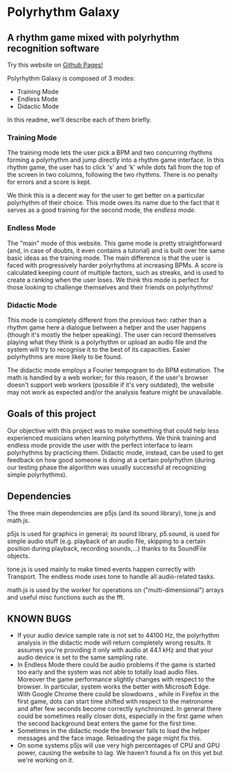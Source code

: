 # Polyrhythm Galaxy
## A rhythm game mixed with polyrhythm recognition software

Try this website on [Github Pages!](https://thepihen.github.io/polyrhythm-galaxy/)

Polyrhythm Galaxy is composed of 3 modes:
* Training Mode
* Endless Mode
* Didactic Mode

In this readme, we'll describe each of them briefly.

### __Training Mode__
The training mode lets the user pick a BPM and two concurring rhythms forming a polyrhythm and jump directly into a rhythm game interface. In this rhythm game, the user has to click 's' and 'k' while dots fall from the top of the screen in two columns, following the two rhythms. There is no penalty for errors and a score is kept.

We think this is a decent way for the user to get better on a particular polyrhythm of their choice. This mode owes its name due to the fact that it serves as a good training for the second mode, the _endless mode_.

### __Endless Mode__
The "main" mode of this website.
This game mode is pretty straightforward (and, in case of doubts, it even contains a tutorial) and is built over hte same basic ideas as the training mode. The main difference is that the user is faced with progressively harder polyrhythms at increasing BPMs. A score is calculated keeping count of multiple factors, such as streaks, and is used to create a ranking when the user loses. We think this mode is perfect for those looking to challenge themselves and their friends on polyrhythms!

### __Didactic Mode__
This mode is completely different from the previous two: rather than a rhythm game here a dialogue between a helper and the user happens (though it's mostly the helper speaking). The user can record themselves playing what they think is a polyrhythm or upload an audio file and the system will try to recognise it to the best of its capacities. Easier polyrhythms are more likely to be found.

The didactic mode employs a Fourier tempogram to do BPM estimation. The math is handled by a web worker; for this reason, if the user's browser doesn't support web workers (possible if it's very outdated), the website may not work as expected and/or the analysis feature might be unavailable.

## __Goals of this project__
Our objective with this project was to make something that could help less experienced musicians when learning polyrhythms.
We think training and endless mode provide the user with the perfect interface to learn polyrhythms by practicing them.
Didactic mode, instead, can be used to get feedback on how good someone is doing at a certain polyrhythm (during our testing phase the algorithm was usually successful at recognizing simple polyrhythms).

## Dependencies
The three main dependencies are p5js (and its sound library), tone.js and math.js. 

p5js is used for graphics in general; its sound library, p5.sound, is used for simple audio stuff (e.g. playback of an audio file, skipping to a certain position during playback, recording sounds,...) thanks to its SoundFile objects.

tone.js is used mainly to make timed events happen correctly with Transport. The endless mode uses tone to handle all audio-related tasks.

math.js is used by the worker for operations on ("multi-dimensional") arrays and useful misc functions such as the fft.

## KNOWN BUGS
* If your audio device sample rate is not set to 44100 Hz, the polyrhythm analysis in the didactic mode will return completely wrong results. It assumes you're providing it only with audio at 44.1 kHz and that your audio device is set to the same sampling rate.
* In Endless Mode there could be audio problems if the game is started too early and the system was not able to totally load audio files. Moreover the game performance slightly changes with respect to the browser. In particular, system works the better with Microsoft Edge. With Google Chrome there could be slowdowns , while in Firefox in the first game, dots can start time shifted with respect to the metronome and after few seconds become correctly synchronized. In general there could be
sometimes really closer dots, especially in the first game when the second background beat enters the game for the first time.
* Sometimes in the didactic mode the browser fails to load the helper messages and the face image. Reloading the page might fix this.
* On some systems p5js will use very high percentages of CPU and GPU power, causing the website to lag. We haven't found a fix on this yet but we're working on it.
